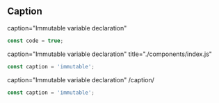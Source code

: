 ## Caption

caption="Immutable variable declaration"

```js caption="Immutable variable declaration"
const code = true;
```

caption="Immutable variable declaration"
title="./components/index.js"

```js caption="Immutable variable declaration" title="./components/index.js"
const caption = 'immutable';
```

caption="Immutable variable declaration" /caption/

```js caption="Immutable variable declaration" /caption/
const caption = 'immutable';
```
